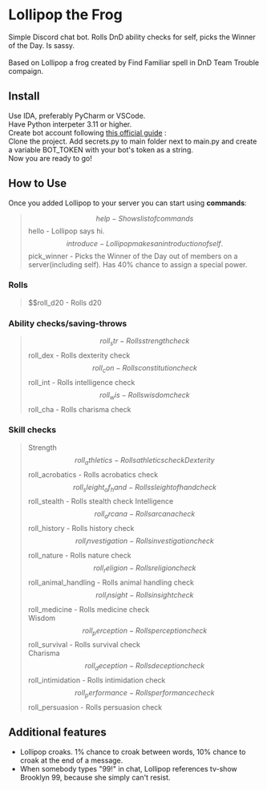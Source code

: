 # Lollipop the Frog
Simple Discord chat bot. Rolls DnD ability checks for self, picks the Winner of the Day. Is sassy.
<br><br>
Based on Lollipop a frog created by Find Familiar spell in DnD Team Trouble compaign.

## Install
Use IDA, preferably PyCharm or VSCode. <br>
Have Python interpeter 3.11 or higher. <br>
Create bot account following [this official guide](https://discordpy.readthedocs.io/en/stable/discord.html) :  <br>
Clone the project. Add secrets.py to main folder next to main.py and create a variable BOT_TOKEN with your bot's token as a string. <br>
Now you are ready to go!

## How to Use
Once you added Lollipop to your server you can start using **commands**: <br>
> $$help - Shows list of commands  
> $$hello - Lollipop says hi.  
> $$introduce - Lollipop makes an introduction of self.  
> $$pick_winner - Picks the Winner of the Day out of members on a server(including self). Has 40% chance to assign a special power.  
### Rolls
> $$roll_d20 - Rolls d20
### Ability checks/saving-throws 
> $$roll_str - Rolls strength check  
> $$roll_dex - Rolls dexterity check  
> $$roll_con - Rolls constitution check  
> $$roll_int - Rolls intelligence check  
> $$roll_wis - Rolls wisdom check  
> $$roll_cha - Rolls charisma check  
### Skill checks
> Strength  
> $$roll_athletics - Rolls athletics check
> Dexterity  
> $$roll_acrobatics - Rolls acrobatics check  
> $$roll_sleight_of_hand - Rolls sleight of hand check  
> $$roll_stealth - Rolls stealth check
> Intelligence
> $$roll_arcana - Rolls arcana check  
> $$roll_history - Rolls history check  
> $$roll_investigation - Rolls investigation check  
> $$roll_nature - Rolls nature check  
> $$roll_religion - Rolls religion check  
> $$roll_animal_handling - Rolls animal handling check  
> $$roll_insight - Rolls insight check  
> $$roll_medicine - Rolls medicine check  
> Wisdom  
> $$roll_perception - Rolls perception check  
> $$roll_survival - Rolls survival check  
> Charisma  
> $$roll_deception - Rolls deception check  
> $$roll_intimidation - Rolls intimidation check  
> $$roll_performance - Rolls performance check  
> $$roll_persuasion - Rolls persuasion check  

## Additional features
* Lollipop croaks. 1% chance to croak between words, 10% chance to croak at the end of a message.
* When somebody types "99!" in chat, Lollipop references tv-show Brooklyn 99, because she simply can't resist.

